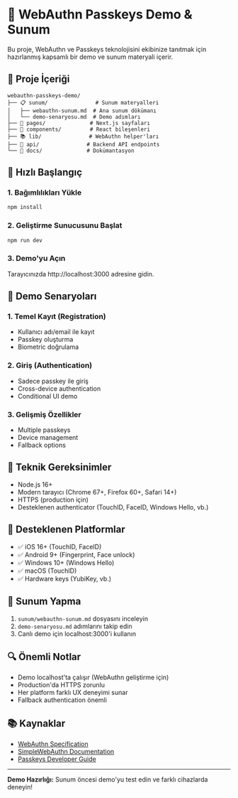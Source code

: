 # 🔐 WebAuthn Passkeys Demo & Sunum

Bu proje, WebAuthn ve Passkeys teknolojisini ekibinize tanıtmak için hazırlanmış kapsamlı bir demo ve sunum materyali içerir.

## 📁 Proje İçeriği

```
webauthn-passkeys-demo/
├── 📋 sunum/               # Sunum materyalleri
│   ├── webauthn-sunum.md  # Ana sunum dökümanı
│   └── demo-senaryosu.md  # Demo adımları
├── 🚀 pages/              # Next.js sayfaları
├── 🧩 components/         # React bileşenleri
├── 📚 lib/               # WebAuthn helper'ları
├── 🔌 api/               # Backend API endpoints
└── 📖 docs/              # Dokümantasyon
```

## 🚀 Hızlı Başlangıç

### 1. Bağımlılıkları Yükle
```bash
npm install
```

### 2. Geliştirme Sunucusunu Başlat
```bash
npm run dev
```

### 3. Demo'yu Açın
Tarayıcınızda http://localhost:3000 adresine gidin.

## 🎯 Demo Senaryoları

### 1. Temel Kayıt (Registration)
- Kullanıcı adı/email ile kayıt
- Passkey oluşturma
- Biometric doğrulama

### 2. Giriş (Authentication)
- Sadece passkey ile giriş
- Cross-device authentication
- Conditional UI demo

### 3. Gelişmiş Özellikler
- Multiple passkeys
- Device management
- Fallback options

## 🔧 Teknik Gereksinimler

- Node.js 16+
- Modern tarayıcı (Chrome 67+, Firefox 60+, Safari 14+)
- HTTPS (production için)
- Desteklenen authenticator (TouchID, FaceID, Windows Hello, vb.)

## 📱 Desteklenen Platformlar

- ✅ iOS 16+ (TouchID, FaceID)
- ✅ Android 9+ (Fingerprint, Face unlock)
- ✅ Windows 10+ (Windows Hello)
- ✅ macOS (TouchID)
- ✅ Hardware keys (YubiKey, vb.)

## 🎤 Sunum Yapma

1. `sunum/webauthn-sunum.md` dosyasını inceleyin
2. `demo-senaryosu.md` adımlarını takip edin
3. Canlı demo için localhost:3000'i kullanın

## 🔍 Önemli Notlar

- Demo localhost'ta çalışır (WebAuthn geliştirme için)
- Production'da HTTPS zorunlu
- Her platform farklı UX deneyimi sunar
- Fallback authentication önemli

## 📚 Kaynaklar

- [WebAuthn Specification](https://www.w3.org/TR/webauthn/)
- [SimpleWebAuthn Documentation](https://simplewebauthn.dev/)
- [Passkeys Developer Guide](https://developers.google.com/identity/passkeys)

---

**Demo Hazırlığı:** Sunum öncesi demo'yu test edin ve farklı cihazlarda deneyin! 